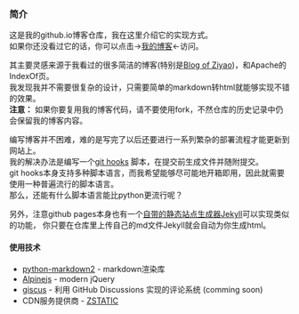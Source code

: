### 简介
这是我的github.io博客仓库，我在这里介绍它的实现方式。  
如果你还没看过它的话，你可以点击->[我的博客](http://nivdc.github.io/)<-访问。
  
其主要灵感来源于我看过的很多简洁的博客(特别是[Blog of Ziyao](https://ziyao233.github.io/))，和Apache的IndexOf页。  
我发现我并不需要很复杂的设计，只需要简单的markdown转html就能够实现不错的效果。  
**注意：** 如果你要复用我的博客代码，请不要使用fork，不然仓库的历史记录中仍会保留我的博客内容。
  
编写博客并不困难，难的是写完了以后还要进行一系列繁杂的部署流程才能更新到网站上。  
我的解决办法是编写一个[git hooks](https://git-scm.com/book/zh/v2/%E8%87%AA%E5%AE%9A%E4%B9%89-Git-Git-%E9%92%A9%E5%AD%90)
脚本，在提交前生成文件并随附提交。  
git hooks本身支持多种脚本语言，而我希望能够尽可能地开箱即用，因此就需要使用一种普遍流行的脚本语言。  
那么，还能有什么脚本语言能比python更流行呢？  

另外，注意github pages本身也有一个[自带的静态站点生成器Jekyll](https://docs.github.com/zh/pages/setting-up-a-github-pages-site-with-jekyll/about-github-pages-and-jekyll)可以实现类似的功能，
你只要在仓库里上传自己的md文件Jekyll就会自动为你生成html。

#### 使用技术
* [python-markdown2](https://github.com/trentm/python-markdown2) - markdown渲染库
* [Alpinejs](https://alpinejs.dev/) - modern jQuery
* [giscus](https://giscus.app/zh-CN) - 利用 GitHub Discussions 实现的评论系统 (comming soon)
* CDN服务提供商 - [ZSTATIC](https://zstatic.net/)

<!-- * [octokit.js](https://github.com/octokit/octokit.js/) - github SDK -->
<!-- 上面这个SDK在国内的网络环境下无法使用。 -->